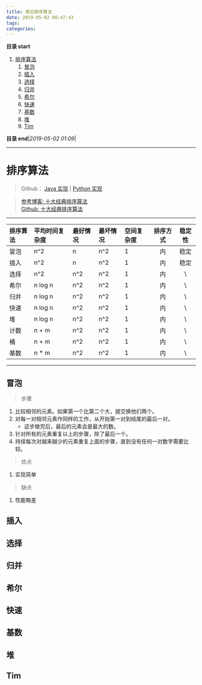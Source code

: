 ```yaml
---
title: 常见排序算法
date: 2019-05-02 00:47:43
tags: 
categories: 
---
```


**目录 start**
 
1. [排序算法](#排序算法)
    1. [冒泡](#冒泡)
    1. [插入](#插入)
    1. [选择](#选择)
    1. [归并](#归并)
    1. [希尔](#希尔)
    1. [快速](#快速)
    1. [基数](#基数)
    1. [堆](#堆)
    1. [Tim](#tim)

**目录 end**|_2019-05-02 01:09_|
****************************************
# 排序算法

> Github： [Java 实现](https://github.com/Kuangcp/JavaBase/tree/master/java-algorithms/src/main/java/com/github/kuangcp/sort) | [Python 实现](https://github.com/Kuangcp/PythonLearn/tree/master/algorithm/sort)

> [参考博客: 十大经典排序算法](https://www.runoob.com/w3cnote/ten-sorting-algorithm.html)  
> [Github: 十大经典排序算法](https://github.com/hustcc/JS-Sorting-Algorithm)  

************************

| 排序算法 | 平均时间复杂度 | 最好情况 | 最坏情况 |  空间复杂度 | 排序方式 | 稳定性 |
|:---|:---|:---|:---|:---|:---:|:---:|
| 冒泡 | n^2 | n | n^2 | 1 | 内 | 稳定 | 
| 插入 | n^2 | n | n^2 | 1 | 内 | 稳定 | 
| 选择 | n^2 | n^2 | n^2 | 1 | 内 | \ | 
| 希尔 | n log n| n^2 | n^2 | 1 | 内 | \ | 
| 归并 | n log n | n^2 | n^2 | 1 | 内 | \ | 
| 快速 | n log n | n^2 | n^2 | 1 | 内 | \ | 
| 堆 | n log n | n^2 | n^2 | 1 | 内 | \ | 
| 计数 | n + m | n^2 | n^2 | 1 | 内 | \ | 
| 桶 | n + m | n^2 | n^2 | 1 | 内 | \ | 
| 基数 | n * m | n^2 | n^2 | 1 | 内 | \ | 

************************

## 冒泡
> 步骤
1. 比较相邻的元素。如果第一个比第二个大，就交换他们两个。
1. 对每一对相邻元素作同样的工作，从开始第一对到结尾的最后一对。
    - 这步做完后，最后的元素会是最大的数。
1. 针对所有的元素重复以上的步骤，除了最后一个。
1. 持续每次对越来越少的元素重复上面的步骤，直到没有任何一对数字需要比较。

> 优点
1. 实现简单

> 缺点
1. 性能略差

## 插入

## 选择

## 归并

## 希尔

## 快速

## 基数

## 堆

## Tim
